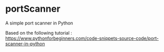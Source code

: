 # portScanner
A simple port scanner in Python

Based on the following tutorial :
https://www.pythonforbeginners.com/code-snippets-source-code/port-scanner-in-python
